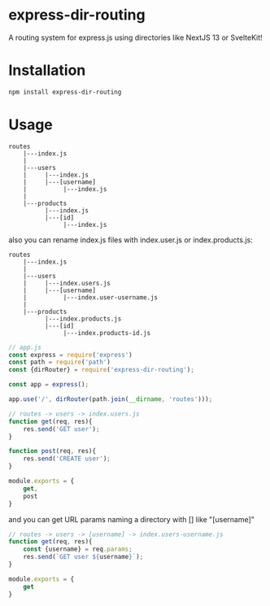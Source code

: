 # express-dir-routing

A routing system for express.js using directories like NextJS 13 or SvelteKit!

# Installation

```sh
npm install express-dir-routing
```

# Usage

```
routes
    |---index.js
    |
    |---users
    |     |---index.js
    |     |---[username]
    |          |---index.js
    |
    |---products
          |---index.js
          |---[id]
               |---index.js
```

also you can rename index.js files with index.user.js or index.products.js:

```
routes
    |---index.js
    |
    |---users
    |     |---index.users.js
    |     |---[username]
    |          |---index.user-username.js
    |
    |---products
          |---index.products.js
          |---[id]
               |---index.products-id.js
```

```js
// app.js
const express = require('express')
const path = require('path')
const {dirRouter} = require('express-dir-routing');

const app = express();

app.use('/', dirRouter(path.join(__dirname, 'routes')));
```

```js
// routes -> users -> index.users.js
function get(req, res){
    res.send('GET user');
}

function post(req, res){
    res.send('CREATE user');
}

module.exports = {
    get,
    post
}
```

and you can get URL params naming a directory with [] like "[username]"

```js
// routes -> users -> [username] -> index.users-username.js
function get(req, res){
    const {username} = req.params;
    res.send(`GET user ${username}`);
}

module.exports = {
    get
}
```
